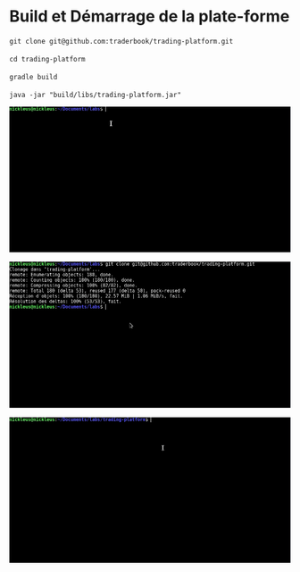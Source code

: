 # Build et Démarrage de la plate-forme

```
git clone git@github.com:traderbook/trading-platform.git

cd trading-platform

gradle build

java -jar "build/libs/trading-platform.jar"
```

![](https://github.com/traderbook/docs/blob/master/images/readme/git-clone.gif)

![](https://github.com/traderbook/docs/blob/master/images/readme/gradle%20build.gif)

![](https://github.com/traderbook/docs/blob/master/images/readme/java-jar.gif)